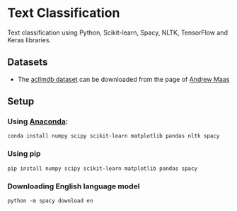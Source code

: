 # Text Classification

Text classification using Python, Scikit-learn, Spacy, NLTK, TensorFlow and Keras libraries.

## Datasets
* The [aclImdb dataset](http://ai.stanford.edu/~amaas/data/sentiment/aclImdb_v1.tar.gz) can be downloaded from the page of [Andrew Maas](http://ai.stanford.edu/~amaas/)

## Setup

### Using [Anaconda](https://www.continuum.io/downloads):
```
conda install numpy scipy scikit-learn matplotlib pandas nltk spacy
```

### Using pip
```
pip install numpy scipy scikit-learn matplotlib pandas spacy
```

### Downloading English language model
```
python -m spacy download en
```
